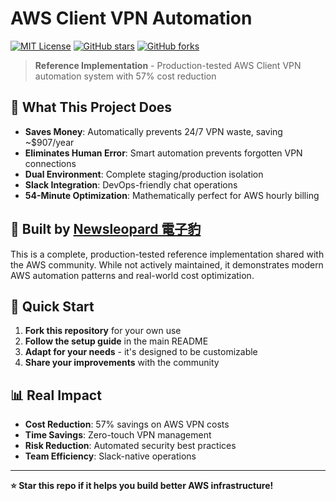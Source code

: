 # AWS Client VPN Automation

[![MIT License](https://img.shields.io/badge/License-MIT-green.svg)](https://choosealicense.com/licenses/mit/)
[![GitHub stars](https://img.shields.io/github/stars/ctyeh/aws-client-vpn-automation.svg)](https://github.com/ctyeh/aws-client-vpn-automation/stargazers)
[![GitHub forks](https://img.shields.io/github/forks/ctyeh/aws-client-vpn-automation.svg)](https://github.com/ctyeh/aws-client-vpn-automation/network)

> **Reference Implementation** - Production-tested AWS Client VPN automation system with 57% cost reduction

## 🎯 What This Project Does

- **Saves Money**: Automatically prevents 24/7 VPN waste, saving ~$907/year
- **Eliminates Human Error**: Smart automation prevents forgotten VPN connections
- **Dual Environment**: Complete staging/production isolation
- **Slack Integration**: DevOps-friendly chat operations
- **54-Minute Optimization**: Mathematically perfect for AWS hourly billing

## 🏢 Built by [Newsleopard 電子豹](https://newsleopard.com)

This is a complete, production-tested reference implementation shared with the AWS community. While not actively maintained, it demonstrates modern AWS automation patterns and real-world cost optimization.

## 🚀 Quick Start

1. **Fork this repository** for your own use
2. **Follow the setup guide** in the main README
3. **Adapt for your needs** - it's designed to be customizable
4. **Share your improvements** with the community

## 📊 Real Impact

- **Cost Reduction**: 57% savings on AWS VPN costs
- **Time Savings**: Zero-touch VPN management
- **Risk Reduction**: Automated security best practices
- **Team Efficiency**: Slack-native operations

---

**⭐ Star this repo if it helps you build better AWS infrastructure!**
